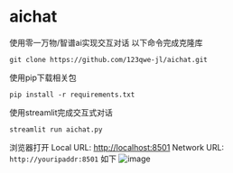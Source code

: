# aichat
使用零一万物/智谱ai实现交互对话
以下命令完成克隆库
```
git clone https://github.com/123qwe-jl/aichat.git
```
使用pip下载相关包
```
pip install -r requirements.txt
```
使用streamlit完成交互式对话
```
streamlit run aichat.py
```
浏览器打开
  Local URL: [http://localhost:8501](http://localhost:8501)
  Network URL: `http://youripaddr:8501`
如下
![image](https://github.com/user-attachments/assets/c2194c9f-2e43-4399-a780-a385c2085d9f)

